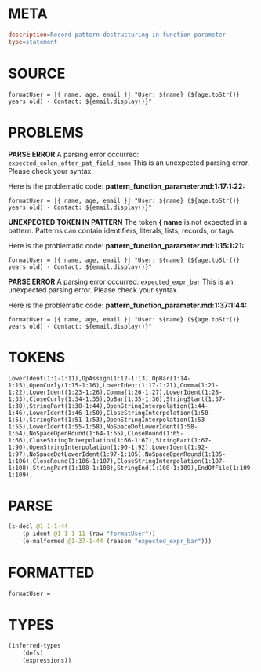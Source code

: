 # META
~~~ini
description=Record pattern destructuring in function parameter
type=statement
~~~
# SOURCE
~~~roc
formatUser = |{ name, age, email }| "User: ${name} (${age.toStr()} years old) - Contact: ${email.display()}"
~~~
# PROBLEMS
**PARSE ERROR**
A parsing error occurred: `expected_colon_after_pat_field_name`
This is an unexpected parsing error. Please check your syntax.

Here is the problematic code:
**pattern_function_parameter.md:1:17:1:22:**
```roc
formatUser = |{ name, age, email }| "User: ${name} (${age.toStr()} years old) - Contact: ${email.display()}"
```


**UNEXPECTED TOKEN IN PATTERN**
The token **{ name** is not expected in a pattern.
Patterns can contain identifiers, literals, lists, records, or tags.

Here is the problematic code:
**pattern_function_parameter.md:1:15:1:21:**
```roc
formatUser = |{ name, age, email }| "User: ${name} (${age.toStr()} years old) - Contact: ${email.display()}"
```


**PARSE ERROR**
A parsing error occurred: `expected_expr_bar`
This is an unexpected parsing error. Please check your syntax.

Here is the problematic code:
**pattern_function_parameter.md:1:37:1:44:**
```roc
formatUser = |{ name, age, email }| "User: ${name} (${age.toStr()} years old) - Contact: ${email.display()}"
```


# TOKENS
~~~zig
LowerIdent(1:1-1:11),OpAssign(1:12-1:13),OpBar(1:14-1:15),OpenCurly(1:15-1:16),LowerIdent(1:17-1:21),Comma(1:21-1:22),LowerIdent(1:23-1:26),Comma(1:26-1:27),LowerIdent(1:28-1:33),CloseCurly(1:34-1:35),OpBar(1:35-1:36),StringStart(1:37-1:38),StringPart(1:38-1:44),OpenStringInterpolation(1:44-1:46),LowerIdent(1:46-1:50),CloseStringInterpolation(1:50-1:51),StringPart(1:51-1:53),OpenStringInterpolation(1:53-1:55),LowerIdent(1:55-1:58),NoSpaceDotLowerIdent(1:58-1:64),NoSpaceOpenRound(1:64-1:65),CloseRound(1:65-1:66),CloseStringInterpolation(1:66-1:67),StringPart(1:67-1:90),OpenStringInterpolation(1:90-1:92),LowerIdent(1:92-1:97),NoSpaceDotLowerIdent(1:97-1:105),NoSpaceOpenRound(1:105-1:106),CloseRound(1:106-1:107),CloseStringInterpolation(1:107-1:108),StringPart(1:108-1:108),StringEnd(1:108-1:109),EndOfFile(1:109-1:109),
~~~
# PARSE
~~~clojure
(s-decl @1-1-1-44
	(p-ident @1-1-1-11 (raw "formatUser"))
	(e-malformed @1-37-1-44 (reason "expected_expr_bar")))
~~~
# FORMATTED
~~~roc
formatUser = 
~~~
# TYPES
~~~clojure
(inferred-types
	(defs)
	(expressions))
~~~